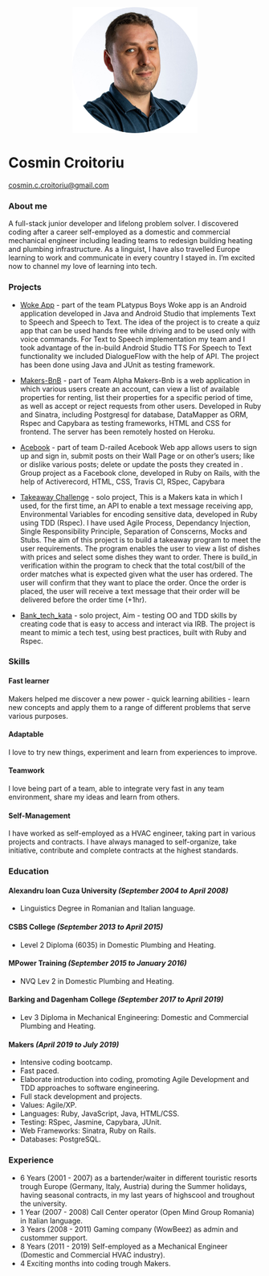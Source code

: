 <p align="center"><img src="./images/photo.png" alt="portrait" width="250"/></p>
     
# Cosmin Croitoriu


 [cosmin.c.croitoriu@gmail.com](mailto:cosmin.c.croitoriu@gmail.com) 
### About me
A full-stack junior developer and lifelong problem solver. I discovered coding after a career self-employed as a  domestic and commercial mechanical engineer including leading teams to redesign building heating and plumbing infrastructure. As a linguist, I have also travelled Europe learning to work and communicate in every country I stayed in. I’m excited now to channel my love of learning into tech.

### Projects
*  [Woke App](https://github.com/mondongos/woke-platypus) - part of the team PLatypus Boys Woke app is an Android application developed in Java and Android Studio that implements Text to Speech and Speech to Text. The idea of the project is to create a quiz app that can be used hands free while driving and to be used only with voice commands. For Text to Speech implementation my team and I took advantage of the in-build Android Studio TTS For Speech to Text functionality we included DialogueFlow with the help of API. The project has been done using Java and JUnit as testing framework.

*  [Makers-BnB](https://github.com/Cosmin-Croitoriu/Makers-Bnb) - part of Team Alpha Makers-Bnb is a web application in which various users create an account, can view a list of available properties for renting, list their properties for a specific period of time, as well as accept or reject requests from other users. Developed in Ruby and Sinatra, including Postgresql for database, DataMapper as ORM, Rspec and Capybara as testing frameworks, HTML and CSS for frontend. The server has been remotely hosted on Heroku.

*  [Acebook](https://github.com/marbuthnott/acebook-d-railed) - part of team D-railed Acebook Web app allows users to sign up and sign in, submit posts on their Wall Page or on other’s users; like or dislike various posts; delete or update the posts they created in . Group project as a Facebook clone, developed in Ruby on Rails, with the help of Activerecord, HTML, CSS, Travis CI, RSpec, Capybara

*  [Takeaway Challenge](https://github.com/Cosmin-Croitoriu/takeaway-challenge) - solo project, This is a Makers kata in which I used, for the first time, an API to enable a text message receiving app, Environmental Variables for encoding sensitive data, developed in Ruby using TDD (Rspec). I have used Agile Process, Dependancy Injection, Single Responsibility Principle, Separation of Conscerns, Mocks and Stubs. The aim of this project is to build a takeaway program to meet the user requirements. The program enables the user to view a list of dishes with prices and select some dishes they want to order. There is build_in verification within the program to check that the total cost/bill of the order matches what is expected given what the user has ordered. The user will confirm that they want to place the order. Once the order is placed, the user will receive a text message that their order will be delivered before the order time (+1hr).

*  [Bank_tech_kata](https://github.com/Cosmin-Croitoriu/bank_tech_kata) - solo project, Aim - testing OO and TDD skills by creating code that is easy to access and interact via IRB. The project is meant to mimic a tech test, using best practices, built with Ruby and Rspec.

### Skills
#### Fast learner
  Makers helped me discover a new power - quick learning abilities - learn new concepts and apply them to a range of different problems that serve various purposes.
#### Adaptable 
I love to try new things, experiment and learn from experiences to improve.
#### Teamwork 
 I love being part of a team, able to integrate very fast in any team environment, share my ideas and learn from others.
#### Self-Management
 I have worked as self-employed as a HVAC engineer, taking part in various projects and contracts. I have always managed to self-organize, take initiative, contribute and complete contracts at the highest standards.
    
### Education
 #### Alexandru Ioan Cuza University *(September 2004 to April 2008)*  
* Linguistics Degree in Romanian and Italian language.
 #### CSBS College *(September 2013 to April 2015)*
* Level 2 Diploma (6035) in Domestic Plumbing and Heating.
 #### MPower Training *(September 2015 to January 2016)*
* NVQ Lev 2 in Domestic Plumbing and Heating.
 #### Barking and Dagenham College *(September 2017 to April 2019)* 
* Lev 3 Diploma in Mechanical Engineering: Domestic and Commercial Plumbing and Heating.
 #### Makers *(April 2019 to July 2019)*
* Intensive coding bootcamp.
* Fast paced.
* Elaborate introduction into coding, promoting Agile Development and TDD approaches to software engineering.
* Full stack development and projects.
* Values: Agile/XP.
* Languages: Ruby, JavaScript, Java, HTML/CSS.
* Testing: RSpec, Jasmine, Capybara, JUnit.
* Web Frameworks: Sinatra, Ruby on Rails.
* Databases: PostgreSQL.

### Experience
* 6 Years (2001 - 2007) as a bartender/waiter in different touristic resorts trough Europe (Germany, Italy, Austria) during the Summer holidays, having seasonal contracts, in my last years of highscool and troughout the university.
* 1 Year (2007 - 2008) Call Center operator (Open Mind Group Romania) in Italian language.
* 3 Years (2008 - 2011) Gaming company (WowBeez) as admin and custommer support.
* 8 Years (2011 - 2019) Self-employed as a Mechanical Engineer (Domestic and Commercial HVAC industry).
* 4 Exciting months into coding trough Makers.

